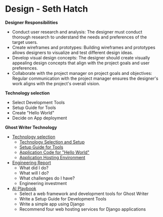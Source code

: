 # Design - Seth Hatch

**Designer Responsibilities**

* Conduct user research and analysis: The designer must conduct thorough research to understand the needs and preferences of the target users.
* Create wireframes and prototypes: Building wireframes and prototypes allows designers to visualize and test different design ideas.
* Develop visual design concepts: The designer should create visually appealing design concepts that align with the project goals and user preferences.
* Collaborate with the project manager on project goals and objectives: Regular communication with the project manager ensures the designer's work aligns with the project's overall vision.

**Technology selection**

- Select Development Tools
- Setup Guide for Tools
- Create "Hello World"
- Decide on App deployment

**Ghost Writer Technology**

* [Technology selection](Technology.md)
    * [Technology Selection and Setup](Technology.md)
    * [Setup Guide for Tools](Tools.md)
    * [Application Code for "Hello World"](AppCode.md)
    * [Application Hosting Environment](Budget.md)
* [Engineering Report](Report.md)
    * What did I do?
    * What will I do?
    * What challenges do I have?
    * Engineering investment
* [AI Playbook](AI.md)
    - Select a web framework and development tools for Ghost Writer
    - Write a Setup Guide for Development Tools
    - Write a simple app using Django
    - Recommend four web hosting services for Django applications
